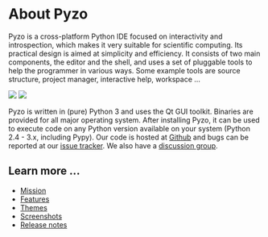 # About Pyzo

Pyzo is a cross-platform Python IDE focused on
interactivity and introspection, which makes it very suitable for
scientific computing. Its practical design is aimed at simplicity and
efficiency.
It consists of two main components, the editor and the shell, and uses
a set of pluggable tools to help the programmer in various ways. Some
example tools are source structure, project manager, interactive help,
workspace ...

<img src='python_logo_small.png'>
<img src='qt_logo.png'>

Pyzo is written in (pure) Python 3 and uses the Qt GUI toolkit. Binaries
are provided for all major operating system.
After installing Pyzo, it can be used to execute code on any Python version
available on your system (Python 2.4 - 3.x, including Pypy).
Our code is hosted at [Github](https://github.com/pyzo/pyzo)
and bugs can be reported at our
[issue tracker](https://github.com/pyzo/pyzo/issues).
We also have a [discussion group](https://github.com/pyzo/pyzo/discussions).


## Learn more ...

* [Mission](mission)
* [Features](features)
* [Themes](pyzo_themes)
* [Screenshots](screenshots)
* [Release notes](https://github.com/pyzo/pyzo/wiki/Release_notes)
